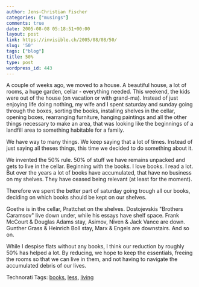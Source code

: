 ```yaml
---
author: Jens-Christian Fischer
categories: ["musings"]
comments: true
date: 2005-08-08 05:18:51+00:00
layout: post
link: https://invisible.ch/2005/08/08/50/
slug: '50'
tags: ["blog"]
title: 50%
type: post
wordpress_id: 443
---
```



A couple of weeks ago, we moved to a house. A beautiful house, a lot of rooms, a huge garden, cellar - everything needed. This weekend, the kids were out of the house (on vacation or with grand-ma). Instead of just enjoying life doing nothing, my wife and I spent saturday and sunday going through the boxes, sorting the books, installing shelves in the cellar, opening boxes, rearranging furniture, hanging paintings and all the other things necessary to make an area, that was looking like the beginnings of a landfill area to something habitable for a family.



We have way to many things. We keep saying that a lot of times. Instead of just saying all theses things, this time we decided to do something about it.



We invented the 50% rule. 50% of stuff we have remains unpacked and gets to live in the cellar. Beginning with the books. I love books. I read a lot. But over the years a lot of books have accumulated, that have no business on my shelves. They have ceased being relevant (at least for the moment). 



Therefore we spent the better part of saturday going trough all our books, deciding on which books should be kept on our shelves.



Goethe is in the cellar, Prattchet on the shelves. Dostojevskis "Brothers Caramsov" live down under, while his essays have shelf space. Frank McCourt & Douglas Adams stay, Asimov, Niven & Jack Vance are down. Gunther Grass & Heinrich Boll stay, Marx & Engels are downstairs. And so on. 



While I despise flats without any books, I think our reduction by roughly 50% has helped a lot. By reducing, we hope to keep the essentials, freeing the rooms so that we can live in them, and not having to navigate the accumulated debris of our lives. 





Technorati Tags: [books](https://technorati.com/tag/books), [less](https://technorati.com/tag/less), [living](https://technorati.com/tag/living)
